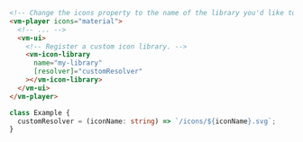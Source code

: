 ```html {5,8,15} title="example.html"
<!-- Change the icons property to the name of the library you'd like to use. -->
<vm-player icons="material">
  <!-- ... -->
  <vm-ui>
    <!-- Register a custom icon library. -->
    <vm-icon-library
      name="my-library"
      [resolver]="customResolver"
    ></vm-icon-library>
  </vm-ui>
</vm-player>
```

```ts title="example.ts"
class Example {
  customResolver = (iconName: string) => `/icons/${iconName}.svg`;
}
```
